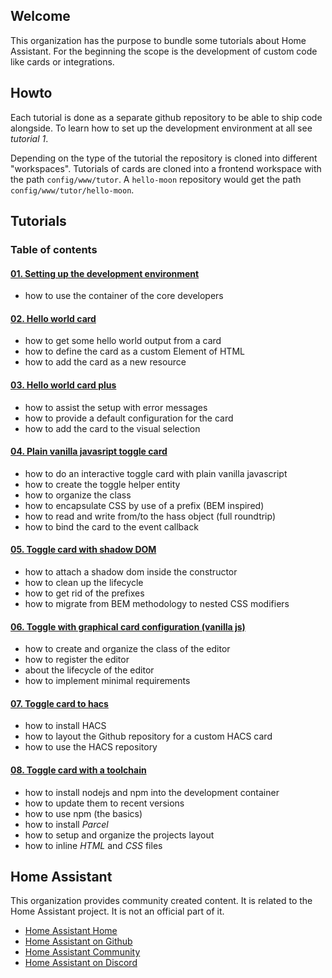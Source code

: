 ## Welcome

This organization has the purpose to bundle some tutorials about Home Assistant.
For the beginning the scope is the development of custom code like cards or
integrations.

## Howto

Each tutorial is done as a separate github repository to be able to ship code
alongside. To learn how to set up the development environment at all see
*tutorial 1*.

Depending on the type of the tutorial the repository is cloned into different
"workspaces". Tutorials of cards are cloned into a frontend workspace with the
path `config/www/tutor`. A `hello-moon` repository would get the path
`config/www/tutor/hello-moon`.

## Tutorials

### Table of contents

#### [01. Setting up the development environment](https://github.com/home-assistant-tutorials/01.development-environment)

* how to use the container of the core developers

#### [02. Hello world card](https://github.com/home-assistant-tutorials/02.hello-world-card)

* how to get some hello world output from a card
* how to define the card as a custom Element of HTML
* how to add the card as a new resource

#### [03. Hello world card plus](https://github.com/home-assistant-tutorials/03.hello-world-card-plus)

* how to assist the setup with error messages
* how to provide a default configuration for the card
* how to add the card to the visual selection

#### [04. Plain vanilla javasript toggle card](https://github.com/home-assistant-tutorials/04.toggle-card-vanilla-js)

* how to do an interactive toggle card with plain vanilla javascript
* how to create the toggle helper entity
* how to organize the class
* how to encapsulate CSS by use of a prefix (BEM inspired)
* how to read and write from/to the hass object (full roundtrip)
* how to bind the card to the event callback

#### [05. Toggle card with shadow DOM](https://github.com/home-assistant-tutorials/05.toggle-card-with-shadow-dom)

* how to attach a shadow dom inside the constructor
* how to clean up the lifecycle
* how to get rid of the prefixes
* how to migrate from BEM methodology to nested CSS modifiers

#### [06. Toggle with graphical card configuration (vanilla js)](https://github.com/home-assistant-tutorials/06.toggle-with-graphical-configuration)

* how to create and organize the class of the editor
* how to register the editor
* about the lifecycle of the editor
* how to implement minimal requirements

#### [07. Toggle card to hacs](https://github.com/home-assistant-tutorials/07.toggle-card-to-hacs)

* how to install HACS
* how to layout the Github repository for a custom HACS card
* how to use the HACS repository

#### [08. Toggle card with a toolchain](https://github.com/home-assistant-tutorials/08.toggle-card-with-toolchain)

* how to install nodejs and npm into the development container
* how to update them to recent versions
* how to use npm (the basics)
* how to install *Parcel*
* how to setup and organize the projects layout
* how to inline *HTML* and *CSS* files

## Home Assistant

This organization provides community created content. It is related to the Home
Assistant project. It is not an official part of it.

* [Home Assistant Home](https://www.home-assistant.io)
* [Home Assistant on Github](https://github.com/home-assistant)
* [Home Assistant Community](https://community.home-assistant.io)
* [Home Assistant on Discord](https://discord.com/channels/330944238910963714/332167321311510530)
